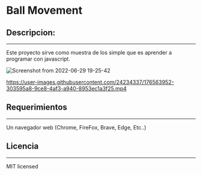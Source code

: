 # Ball Movement

## Descripcion:

***

Este proyecto sirve como muestra de los simple que es aprender a programar con javascript.

![Screenshot from 2022-06-29 19-25-42](https://user-images.githubusercontent.com/24234337/176563903-39088132-dbeb-4de5-b3b1-2d703209a1df.png)

https://user-images.githubusercontent.com/24234337/176563952-303595a8-9ce8-4af3-a940-8953ec1a3f25.mp4

## Requerimientos

***

Un navegador web (Chrome, FireFox, Brave, Edge, Etc..)



## Licencia

***

MIT licensed
